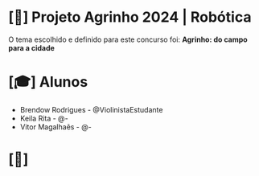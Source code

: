 # [🔋] Projeto Agrinho 2024 | Robótica
O tema escolhido e definido para este concurso foi: **Agrinho: do campo para a cidade**

# [🎓] Alunos
<ul>
  <li> Brendow Rodrigues - @ViolinistaEstudante </li>
  <li> Keila Rita - @- </li>
  <li> Vitor Magalhaẽs - @- </li>
</ul>

# [🎯]

